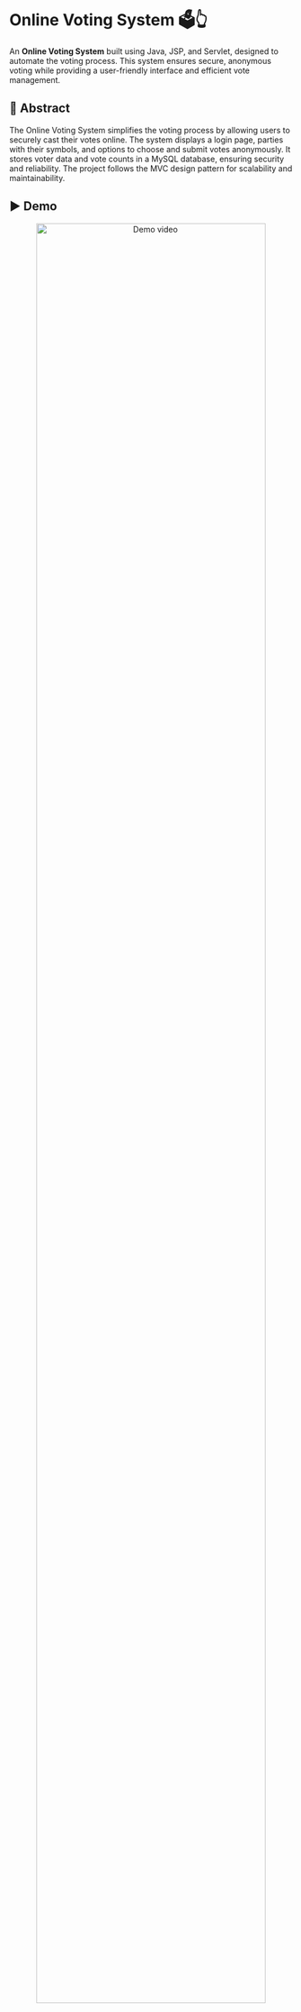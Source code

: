 # Online Voting System 🗳️👆

An **Online Voting System** built using Java, JSP, and Servlet, designed to automate the voting process. This system ensures secure, anonymous voting while providing a user-friendly interface and efficient vote management.

## 📄 **Abstract**

The Online Voting System simplifies the voting process by allowing users to securely cast their votes online. The system displays a login page, parties with their symbols, and options to choose and submit votes anonymously. It stores voter data and vote counts in a MySQL database, ensuring security and reliability. The project follows the MVC design pattern for scalability and maintainability.

## ▶️ Demo
<div align="center">
<img src="" alt="Demo video" width="90%" style="border-radius: 16px;"/>
</div>

## 🚀 **Features**

1. **User Authentication:** Secure login portal.  
2. **Party Display:** Show participating parties with their unique symbols.
3. **Voting Process:** Allow users to select a party and cast votes securely.
4. **Vote Recording:** Store anonymous votes and voter details in a MySQL database.
5. **Result Calculation:** Automatically count votes and declare the winning party.
6. **User Interface:** Responsive, user-friendly design using HTML, CSS, and Bootstrap.
7. **MVC Architecture:** Modular code structure for easy maintenance and scalability.
8. **Security:** Prevent duplicate voting and ensure data integrity.
9. **Admin Panel:** Manage parties and monitor vote counts.

## 👥 **Roles in the System**

1. **Admin:**  
   - Login/Logout using a Security Key to access secure Admin panel.
   - Add/Delete party details.  
   - View election result.    
   - One admin only.

2. **Voter:**  
   - Register with unique credentials (e.g., voter ID, date of birth etc.).  
   - Login/Logout securely using their voter ID and password.  
   - Vote for their chosen party.
   - Cannot vote more than once.  
   - Must be 18 years or older. 
   
## 🛢 **Database Tables**

1. **Voters**  
   - **Voter ID**: Unique identifier for each voter.  
   - **Full Name**: The full name of the voter.  
   - **DOB**: Date of birth of the voter.  
   - **Password**: Voter's password for login.

2. **Party**  
   - **Party ID**: Unique identifier for each political party.  
   - **Party Name**: Name of the political party.  
   - **Party Symbol**: Symbol representing the party.

3. **Admin**  
   - **Username**: Admin username for login.  
   - **Security Key**: A unique security key used for admin authentication.

## 🛠 **Technologies/Tools used**

- **Backend**: Java, JSP, Servlet  
- **Frontend**: HTML, CSS, JavaScript  
- **Database**: MySQL  
- **Design Pattern**: MVC Architecture  
- **IDE**: Eclipse IDE
- **Project Type**: Dynamic Web Project

## ⚙️ **Setup and Installation**

1. **Clone the repository**:  
   ```bash
   git clone https://github.com/paridhi3/Online-Voting-System.git
   cd Online-Voting-System
   ```

2. **Import the project into Eclipse**:
  - Open Eclipse IDE.
  - Select *File* > *Import* > *Existing Projects* into **Workspace**.
  - Choose the cloned project directory and import it.
    
3. **Run the project**:
  - Right-click on the Login-Registration project in the Eclipse workspace.
  - Select *Run As* > *Run on Server*.
  
#### External System Requirements used in this project:
1. **[MySQL Connector/J (version 9.1.0) ](src/main/webapp/WEB-INF/lib/mysql-connector-j-9.1.0.jar)**
2. **[Jakarta Servlet API (version 5.0.0)](src/main/webapp/WEB-INF/lib/jakarta.servlet-api-5.0.0-javadoc.jar)**    
     
     